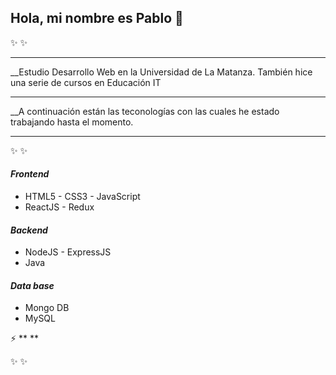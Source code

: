 ## Hola, mi nombre es Pablo 👋
✨   ✨ 

****

__Estudio Desarrollo Web en la Universidad de La Matanza. También hice una serie de cursos en Educación IT
****
__A continuación están las teconologías con las cuales he estado trabajando hasta el momento.
****

✨   ✨ 

#### *Frontend*

- HTML5 - CSS3 - JavaScript 
- ReactJS - Redux
#### *Backend*

- NodeJS - ExpressJS
- Java
#### *Data base*

- Mongo DB
- MySQL

⚡ ** **

✨   ✨ 

